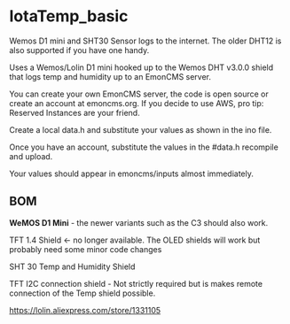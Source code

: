 
# IotaTemp_basic

Wemos D1 mini and SHT30 Sensor logs to the internet. The older DHT12 is also supported if you have one handy.

Uses a Wemos/Lolin D1 mini hooked up to the Wemos DHT v3.0.0 shield that logs temp and humidity up to an EmonCMS server.

You can create your own EmonCMS server, the code is open source or create an account at emoncms.org. If you decide to use AWS, pro tip: Reserved Instances are your friend.

Create a local data.h and substitute your values as shown in the ino file.

Once you have an account, substitute the values in the #data.h recompile and upload.

Your values should appear in emoncms/inputs almost immediately.

## BOM

<b>WeMOS D1 Mini</b>  - the newer variants such as the C3 should also work.

TFT 1.4 Shield <- no longer available. The OLED shields will work but probably need some minor code changes

SHT 30 Temp and Humidity Shield

TFT I2C connection shield - Not strictly required but is makes remote connection of the Temp shield possible.

https://lolin.aliexpress.com/store/1331105
